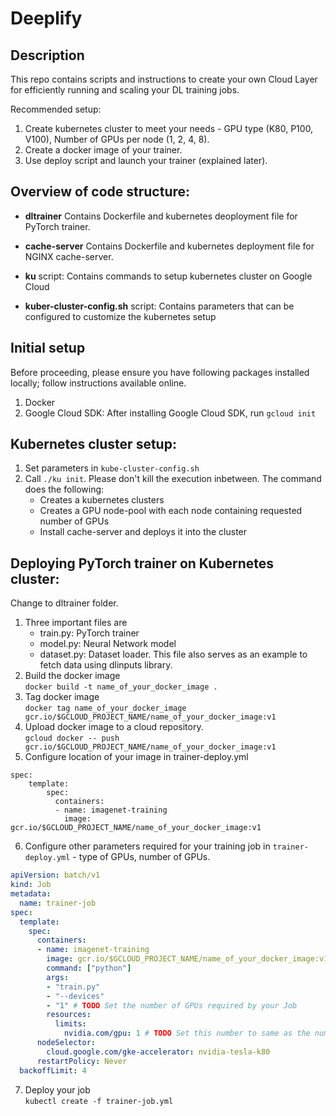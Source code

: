 
# Deeplify

## Description
This repo contains scripts and instructions to create your own Cloud Layer for efficiently running and scaling your DL training jobs.

Recommended setup:
1. Create kubernetes cluster to meet your needs - GPU type (K80, P100, V100), Number of GPUs per node (1, 2, 4, 8).
1. Create a docker image of your trainer.
1. Use deploy script and launch your trainer (explained later).


## Overview of code structure:
- **dltrainer**
Contains Dockerfile and kubernetes deoployment file for PyTorch trainer.

- **cache-server**
Contains Dockerfile and kubernetes deployment file for NGINX cache-server.

- **ku** script:
Contains commands to setup kubernetes cluster on Google Cloud

- **kuber-cluster-config.sh** script:
Contains parameters that can be configured to customize the kubernetes setup

## Initial setup
Before proceeding, please ensure you have following packages installed locally; follow instructions available online.
1. Docker
1. Google Cloud SDK: After installing Google Cloud SDK, run `gcloud init`


## Kubernetes cluster setup:
1. Set parameters in `kube-cluster-config.sh`
2. Call `./ku init`. Please don't kill the execution inbetween. The command does the following:
    - Creates a kubernetes clusters
    - Creates a GPU node-pool with each node containing requested number of GPUs
    - Install cache-server and deploys it into the cluster

## Deploying PyTorch trainer on Kubernetes cluster:
Change to dltrainer folder.
1. Three important files are
    - train.py: PyTorch trainer
    - model.py: Neural Network model
    - dataset.py: Dataset loader. This file also serves as an example to fetch data using dlinputs library.
2. Build the docker image   
`docker build -t name_of_your_docker_image .`
3. Tag docker image   
`docker tag name_of_your_docker_image gcr.io/$GCLOUD_PROJECT_NAME/name_of_your_docker_image:v1` 
4. Upload docker image to a cloud repository.     
`gcloud docker -- push gcr.io/$GCLOUD_PROJECT_NAME/name_of_your_docker_image:v1`
5. Configure location of your image in trainer-deploy.yml
```
spec:
    template:
        spec:
          containers:
          - name: imagenet-training
            image: gcr.io/$GCLOUD_PROJECT_NAME/name_of_your_docker_image:v1
```

6. Configure other parameters required for your training job in `trainer-deploy.yml` - type of GPUs, number of GPUs.
``` yaml   
apiVersion: batch/v1
kind: Job
metadata:
  name: trainer-job
spec:
  template:
    spec:
      containers:
      - name: imagenet-training
        image: gcr.io/$GCLOUD_PROJECT_NAME/name_of_your_docker_image:v1 # TODO Put location of your image on cloud repository
        command: ["python"]
        args:
        - "train.py"
        - "--devices"
        - "1" # TODO Set the number of GPUs required by your Job        
        resources:          
          limits:
            nvidia.com/gpu: 1 # TODO Set this number to same as the number of GPUs required by your Job
      nodeSelector:
        cloud.google.com/gke-accelerator: nvidia-tesla-k80 
      restartPolicy: Never
  backoffLimit: 4
```

7. Deploy your job   
`kubectl create -f trainer-job.yml`

